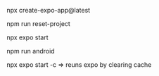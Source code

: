 npx create-expo-app@latest

npm run reset-project

npx expo start

npm run android

npx expo start -c => reuns expo by clearing cache
